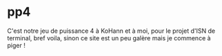 # pp4
C'est notre jeu de puissance 4 à KoHann et à moi, pour le projet d'ISN de terminal, bref voila, sinon ce site est un peu galère
mais je commence à piger !
